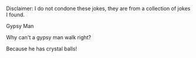 Disclaimer: I do not condone these jokes, they are from a collection of jokes I found.

Gypsy Man

Why can't a gypsy man walk right?

Because he has crystal balls!

